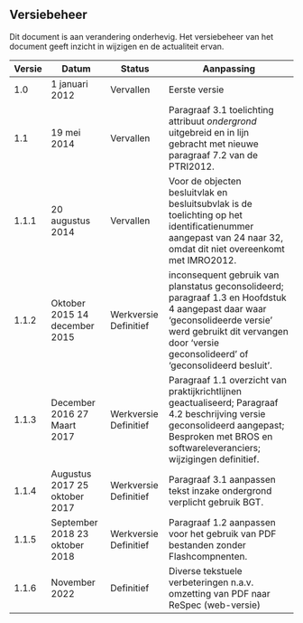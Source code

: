 ## Versiebeheer

Dit document is aan verandering onderhevig. Het versiebeheer van het document
geeft inzicht in wijzigen en de actualiteit ervan.

| **Versie** | **Datum**                      | **Status**            | **Aanpassing**                                                                                                                                                                                                      |
|------------|--------------------------------|-----------------------|---------------------------------------------------------------------------------------------------------------------------------------------------------------------------------------------------------------------|
| 1.0        | 1 januari 2012                 | Vervallen             | Eerste versie                                                                                                                                                                                                       |
| 1.1        | 19 mei 2014                    | Vervallen             | Paragraaf 3.1 toelichting attribuut *ondergrond* uitgebreid en in lijn gebracht met nieuwe paragraaf 7.2 van de PTRI2012.                                                                                           |
| 1.1.1      | 20 augustus 2014               | Vervallen             | Voor de objecten besluitvlak en besluitsubvlak is de toelichting op het identificatienummer aangepast van 24 naar 32, omdat dit niet overeenkomt met IMRO2012.                                                      |
| 1.1.2      | Oktober 2015 14 december 2015  | Werkversie Definitief | inconsequent gebruik van planstatus geconsolideerd; paragraaf 1.3 en Hoofdstuk 4 aangepast daar waar ‘geconsolideerde versie’ werd gebruikt dit vervangen door ‘versie geconsolideerd’ of ‘geconsolideerd besluit’. |
| 1.1.3      | December 2016 27 Maart 2017    | Werkversie Definitief | Paragraaf 1.1 overzicht van praktijkrichtlijnen geactualiseerd; Paragraaf 4.2 beschrijving versie geconsolideerd aangepast; Besproken met BROS en softwareleveranciers; wijzigingen definitief.                                                                                                                                                      |
| 1.1.4      | Augustus 2017 25 oktober 2017  | Werkversie Definitief | Paragraaf 3.1 aanpassen tekst inzake ondergrond verplicht gebruik BGT.                                                                                                                                              |
| 1.1.5      | September 2018 23 oktober 2018 | Werkversie Definitief | Paragraaf 1.2 aanpassen voor het gebruik van PDF bestanden zonder Flashcompnenten.                                                                                                                                  |
| 1.1.6      | November 2022                  | Definitief            | Diverse tekstuele verbeteringen n.a.v. omzetting van PDF naar ReSpec (web-versie)                                                                                                                                   |
